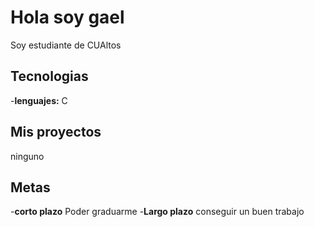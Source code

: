 # Hola soy gael

Soy estudiante de CUAltos

## Tecnologias

-**lenguajes:** C

## Mis proyectos

ninguno

## Metas

-**corto plazo** Poder graduarme
-**Largo plazo** conseguir un buen trabajo
